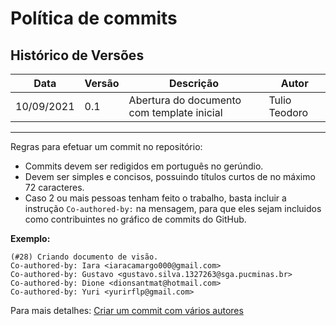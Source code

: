 # Política de commits

## Histórico de Versões

Data|Versão|Descrição|Autor
-|-|-|-
10/09/2021|0.1|Abertura do documento com template inicial|Tulio Teodoro|

---

Regras para efetuar um commit no repositório:

* Commits devem ser redigidos em português no gerúndio.
* Devem ser simples e concisos, possuindo títulos curtos de no máximo 72 caracteres.
* Caso 2 ou mais pessoas tenham feito o trabalho, basta incluir a instrução ```Co-authored-by:```  na mensagem, para que eles sejam incluidos como contribuintes no gráfico de commits do GitHub.

<b>Exemplo:</b>

```
(#28) Criando documento de visão.
Co-authored-by: Iara <iaracamargo000@gmail.com>
Co-authored-by: Gustavo <gustavo.silva.1327263@sga.pucminas.br>
Co-authored-by: Dione <dionsantmat@hotmail.com>
Co-authored-by: Yuri <yurirflp@gmail.com>
```
Para mais detalhes: <a href="https://docs.github.com/pt/github-ae@latest/github/committing-changes-to-your-project/creating-and-editing-commits/creating-a-commit-with-multiple-authors">Criar um commit com vários autores</a>
